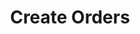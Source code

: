 ---
title: Create Orders
position_number: 1
type: post
description: /az/future/trade/v1/order/create
remark: Content-Type = application/x-www-form-urlencoded && application/json
parameters:
    -
        name: clientOrderId
        type: string
        mandatory: false
        default: N/A
        description: Client order ID
        ranges:
    -
        name: symbol
        type: string
        mandatory: true
        default: 
        description: Trading pair
        ranges:
    -
        name: orderSide
        type: string
        mandatory: true
        default: N/A
        description: Order side:BUY;SELL
        ranges: BUY;SELL
    -
        name: orderType
        type: string
        mandatory: true
        default: N/A
        description: Order type:LIMIT；MARKET
        ranges: LIMIT；MARKET
    -
        name: origQty
        type: number
        mandatory: true
        default: N/A
        description: Quantity (Cont)
        ranges:
    -
        name: price
        type: number
        mandatory: false
        default: N/A
        description: Price
        ranges:
#    -
#        name: reduceOnly
#        type: boolean
#        mandatory: false
#        default: false
#        description: Reduce only
#        ranges:
    -
        name: timeInForce
        type: string
        mandatory: false
        default: GTC
        description: Valid way:GTC;IOC;FOK;GTX
        ranges: GTC;IOC;FOK;GTX
    -
        name: triggerProfitPrice
        type: number
        mandatory: false
        default: N/A
        description: Stop profit price
        ranges:
    -
        name: triggerStopPrice
        type: number
        mandatory: false
        default: N/A
        description: Stop loss price
        ranges:
    -
        name: positionSide
        type: string
        mandatory: true
        default: N/A
        description: Position side:LONG;SHORT
        ranges: LONG;SHORT
content_markdown: |-
  #### **OrigQty Calculation Formula**

  ###### **Formula**  

  origQty = Truncate ((Balance * Percent * Leverage ) / (Mark_price * Contract_size))

  ###### **Explain**

      Truncate : take the integer part 

      Balance : (walletBalance - openOrderMarginFrozen) , api: /az/future/user/v1/compat/balance/list  

      Percent : user input , exp: 0.2 

      Leverage : leverage your want , exp: 20 

      Mark_price : current symobl mark price , exp: 88888 (btc_usdt) 

      Contract_size : contractSize , api: /az/future/market/v1/public/symbol/detail , Contract multiplier(face value)  

  ###### **Example**
  truncate(10000 * 0.2 * 20 / 88888 / 0.0001) = 4500

  #### **Limit Flow Rules**
  200/s/apikey
left_code_blocks:
    -
        code_block: "public void getKLine() {\r\n\tString text = HttpUtil.get(URL + \"/data/api/az/future/trade/v1/getKLine?market=btc_usdt&type=1min&since=0\");\r\n\tSystem.out.println(text);\r\n}"
        title: Java
        language: java
right_code_blocks:
  - code_block: |-
      {
        "error": {
          "code": "",
          "msg": ""
        },
        "msgInfo": "",
        "result": {},
        "returnCode": 0
      }
    title: Response
    language: json
---